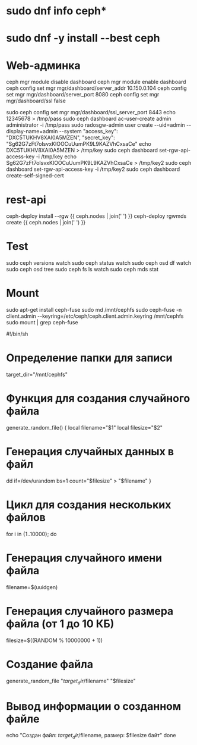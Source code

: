 
# sudo dnf info ceph*
# sudo dnf -y install --best ceph


# Web-админка
ceph mgr module disable dashboard
ceph mgr module enable dashboard
ceph config set mgr mgr/dashboard/server_addr 10.150.0.104
ceph config set mgr mgr/dashboard/server_port 8080
ceph config set mgr mgr/dashboard/ssl false

sudo ceph config set mgr mgr/dashboard/ssl_server_port 8443
echo 12345678 > /tmp/pass
sudo ceph dashboard ac-user-create admin administrator -i /tmp/pass
sudo radosgw-admin user create --uid=admin --display-name=admin --system
"access_key": "DXC5TUKHV8XAI0A5MZEN",
"secret_key": "Sg62G7zFt7oIsvxKIOOCuUumPK9L9KAZVhCxsaCe"
echo DXC5TUKHV8XAI0A5MZEN > /tmp/key
sudo ceph dashboard set-rgw-api-access-key -i /tmp/key
echo Sg62G7zFt7oIsvxKIOOCuUumPK9L9KAZVhCxsaCe > /tmp/key2
sudo ceph dashboard set-rgw-api-access-key -i /tmp/key2
sudo ceph dashboard create-self-signed-cert

# rest-api
ceph-deploy install --rgw {{ ceph.nodes | join(' ') }}
ceph-deploy rgwmds create {{ ceph.nodes | join(' ') }}

# Test
sudo ceph versions
watch sudo ceph status
watch sudo ceph osd df
watch sudo ceph osd tree
sudo ceph fs ls
watch sudo ceph mds stat


# Mount
sudo apt-get install ceph-fuse
sudo md /mnt/cephfs
sudo ceph-fuse -n client.admin --keyring=/etc/ceph/ceph.client.admin.keyring /mnt/cephfs
sudo mount | grep ceph-fuse


#!/bin/sh
# Определение папки для записи
target_dir="/mnt/cephfs"
# Функция для создания случайного файла
generate_random_file() {
  local filename="$1"
  local filesize="$2"
  # Генерация случайных данных в файл
  dd if=/dev/urandom bs=1 count="$filesize" > "$filename"
}
# Цикл для создания нескольких файлов
for i in {1..10000}; do
  # Генерация случайного имени файла
  filename=$(uuidgen)
  # Генерация случайного размера файла (от 1 до 10 КБ)
  filesize=$((RANDOM % 10000000 + 1))
  # Создание файла
  generate_random_file "$target_dir/$filename" "$filesize"
  # Вывод информации о созданном файле
  echo "Создан файл: $target_dir/$filename, размер: $filesize байт"
done

